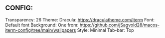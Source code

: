 ## CONFIG:

Transparency: 26
Theme: Dracula: https://draculatheme.com/iterm
Font: Default font
Background: One from: https://github.com/jSagvold28/macos-iterm-config/tree/main/wallpapers
Style: Minimal
Tab-bar: Top
